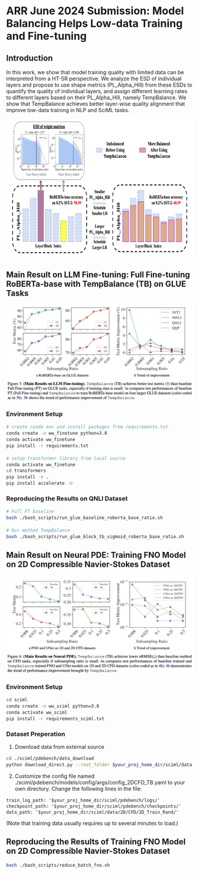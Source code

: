 # ARR June 2024 Submission: Model Balancing Helps Low-data Training and Fine-tuning

## Introduction
In this work, we show that model training quality with limited data can be interpreted from a HT-SR perspective. We analyze the ESD of individual layers and propose to use shape metrics (PL_Alpha_Hill) from these ESDs to quantify the quality of individual layers, and assign different learning rates to different layers based on their PL_Alpha_Hill, namely TempBalance. We show that TempBalance achieves better layer-wise quality alignment that improve low-data training in NLP and SciML tasks.

<p align="center">
    <img src="./figures/teaser_figure.png"  width="755.2" height="376.8">
</p>


## Main Result on LLM Fine-tuning: Full Fine-tuning RoBERTa-base with TempBalance (TB) on GLUE Tasks

<p align="center">
    <img src="./figures/NLP_main_result.png">
</p>

### Environment Setup
```bash
# create conda env and install packages from requirements.txt
conda create -n ww_finetune python=3.8
conda activate ww_finetune
pip install -r requirements.txt

# setup transformer library from local source
conda activate ww_finetune
cd transformers
pip install -e .
pip install accelerate -U
```

### Reproducing the Results on QNLI Dataset
```bash
# Full FT baseline
bash ./bash_scripts/run_glue_baseline_roberta_base_ratio.sh

# Our method TempBalance
bash ./bash_scripts/run_glue_block_tb_sigmoid_roberta_base_ratio.sh
```

## Main Result on Neural PDE: Training FNO Model on 2D Compressible Navier-Stokes Dataset

<p align="center">
    <img src="./figures/SciML_main_result.png">
</p>

### Environment Setup
```bash
cd sciml
conda create -n ww_sciml python=3.8
conda activate ww_sciml
pip install -r requirements_sciml.txt
```

### Dataset Preperation
1. Download data from external source
```bash
cd ./sciml/pdebench/data_download
python download_direct.py --root_folder $your_proj_home_dir/sciml/data --pde_name 2d_cfd_tbv2
```
2. Customize the config file named ./sciml/pdebench/models/config/args/config_2DCFD_TB.yaml to your own directory. Change the following lines in the file: 
```
train_log_path: '$your_proj_home_dir/sciml/pdebench/logs/'
checkpoint_path: '$your_proj_home_dir/sciml/pdebench/checkpoints/'
data_path: '$your_proj_home_dir/sciml/data/2D/CFD/2D_Train_Rand/'
```
(Note that training data usually requires up to several minutes to load.)

## Reproducing the Results of Training FNO Model on 2D Compressible Navier-Stokes Dataset
```bash
bash ./bash_scripts/reduce_batch_fno.sh
```
